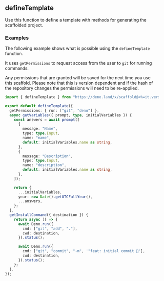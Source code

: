 ## defineTemplate

Use this function to define a template with methods for generating the scaffolded project.

### Examples

The following example shows what is possible using the `defineTemplate` function.

It uses `getPermissions` to request access from the user to `git` for running commands.

Any permissions that are granted will be saved for the next time you use this scaffold. Please note that this is version dependent and if the hash of the repository changes the permissions will need to be re-applied.

```ts
import { defineTemplate } from "https://deno.land/x/scaffold@<%=it.version=>/mod.ts";

export default defineTemplate({
  getPermissions: { run: ["git", "deno"] },
  async getVariables({ prompt, type, initialVariables }) {
    const answers = await prompt([
      {
        message: "Name",
        type: type.Input,
        name: "name",
        default: initialVariables.name as string,
      },
      {
        message: "Description",
        type: type.Input,
        name: "description",
        default: initialVariables.name as string,
      },
    ]);

    return {
      ...initialVariables,
      year: new Date().getUTCFullYear(),
      ...answers,
    };
  },
  getInstallCommand({ destination }) {
    return async () => {
      await Deno.run({
        cmd: ["git", "add", "."],
        cwd: destination,
      }).status();

      await Deno.run({
        cmd: ["git", "commit", "-m", '"feat: initial commit 🎉'],
        cwd: destination,
      }).status();
    };
  },
});
```
